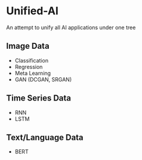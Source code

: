 # Unified-AI
An attempt to unify all AI applications under one tree

## Image Data
- Classification
- Regression
- Meta Learning
- GAN (DCGAN, SRGAN)

## Time Series Data
- RNN
- LSTM

## Text/Language Data
- BERT
